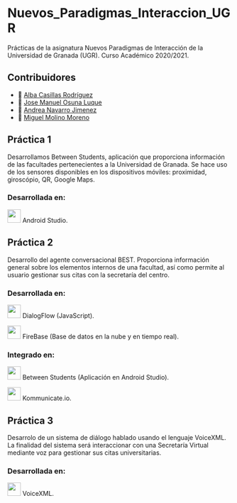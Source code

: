 # Nuevos_Paradigmas_Interaccion_UGR
Prácticas de la asignatura Nuevos Paradigmas de Interacción de la Universidad de Granada (UGR). Curso Académico 2020/2021.

## Contribuidores
+ :bust_in_silhouette: [Alba Casillas Rodríguez](https://github.com/CasillasAlba)
+ :bust_in_silhouette: [Jose Manuel Osuna Luque](https://github.com/JosuZx13)
+ :bust_in_silhouette: [Andrea Navarro Jimenez](https://github.com/andreanaji007)
+ :bust_in_silhouette: [Miguel Molino Moreno](https://github.com/Miguel-mm)

## Práctica 1
Desarrollamos Between Students, aplicación que proporciona información de las facultades pertenecientes a la Universidad de Granada. Se hace uso de los sensores disponibles en los dispositivos móviles: proximidad, giroscópio, QR, Google Maps.

### Desarrollada en: 

<img height="30" src="https://user-images.githubusercontent.com/47610906/102832526-f2388580-43ee-11eb-91fc-8f03cc372447.png"> Android Studio.


## Práctica 2
Desarrollo del agente conversacional BEST. Proporciona información general sobre los elementos internos de una facultad, así como permite al usuario gestionar sus citas con la secretaría del centro.

### Desarrollada en:

<img height="30" src="https://user-images.githubusercontent.com/47610906/102832671-5b1ffd80-43ef-11eb-8f4b-733169bb6cfd.png"> DialogFlow (JavaScript).

<img height="30" src="https://user-images.githubusercontent.com/47610906/102832672-5b1ffd80-43ef-11eb-8b06-07f6a7a8d644.png"> FireBase (Base de datos en la nube y en tiempo real).

### Integrado en:

<img height="30" src="https://user-images.githubusercontent.com/47610906/102832674-5bb89400-43ef-11eb-9dd9-91677e445cac.png"> Between Students (Aplicación en Android Studio).

<img height="30" src="https://user-images.githubusercontent.com/47610906/102832673-5bb89400-43ef-11eb-95fb-9cf7af866079.png"> Kommunicate.io.


## Práctica 3
Desarrolo de un sistema de diálogo hablado usando el lenguaje VoiceXML. La finalidad del sistema será interaccionar con una Secretaría Virtual mediante voz para gestionar sus citas universitarias.

### Desarrollada en:

<img height="30" src="https://user-images.githubusercontent.com/47610906/106669940-b75c6c80-65ac-11eb-872d-b718cb0c9495.png"> VoiceXML.

